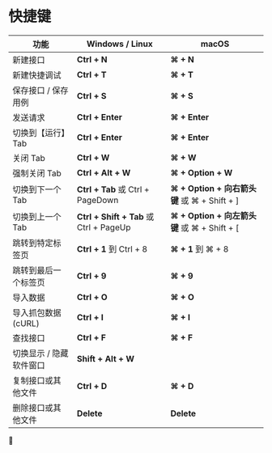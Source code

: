 # 快捷键

| 功能                 | Windows / Linux                         | macOS                                        |
| -------------------- | --------------------------------------- | -------------------------------------------- |
| 新建接口             | **Ctrl + N**                            | **⌘ + N**                                    |
| 新建快捷调试         | **Ctrl + T**                            | **⌘ + T**                                    |
| 保存接口 / 保存用例  | **Ctrl + S**                            | **⌘ + S**                                    |
| 发送请求             | **Ctrl + Enter**                        | **⌘ + Enter**                                |
| 切换到【运行】Tab    | **Ctrl + Enter**                        | **⌘ + Enter**                                |
| 关闭 Tab             | **Ctrl + W**                            | **⌘ + W**                                    |
| 强制关闭 Tab         | **Ctrl + Alt + W**                      | **⌘ + Option + W**                           |
| 切换到下一个 Tab     | **Ctrl + Tab** 或 Ctrl + PageDown       | **⌘ + Option + 向右箭头键** 或 ⌘ + Shift + ] |
| 切换到上一个 Tab     | **Ctrl + Shift + Tab** 或 Ctrl + PageUp | **⌘ + Option + 向左箭头键** 或 ⌘ + Shift + [ |
| 跳转到特定标签页     | **Ctrl + 1** 到 Ctrl + 8                | **⌘ + 1** 到 ⌘ + 8                           |
| 跳转到最后一个标签页 | **Ctrl + 9**                            | **⌘ + 9**                                    |
| 导入数据             | **Ctrl + O**                            | **⌘ + O**                                    |
| 导入抓包数据 (cURL)  | **Ctrl + I**                            | **⌘ + I**                                    |
| 查找接口             | **Ctrl + F**                            | **⌘ + F**                                 |
| 切换显示 / 隐藏软件窗口      | **Shift + Alt + W**                            |                               |
| 复制接口或其他文件      | **Ctrl + D**                   | **⌘ + D**                                |
| 删除接口或其他文件     | **Delete**                      | **Delete**                                |

